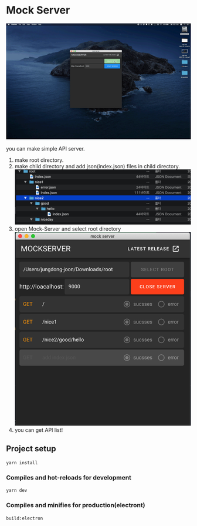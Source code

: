 # Mock Server 

![mock-manual](https://github.com/joon610/readMEImg/blob/master/mock-server/mock-manual.gif)


you can make simple API server.

1. make root directory.
2. make child directory and add json(index.json) files in child directory.
![mock-directroy](https://github.com/joon610/readMEImg/blob/master/mock-server/mock-directory.png)
3. open Mock-Server and select root directory
![mock-server](https://github.com/joon610/readMEImg/blob/master/mock-server/mock-server.png)
4. you can get API list!


## Project setup
```
yarn install
```

### Compiles and hot-reloads for development
```
yarn dev
```

### Compiles and minifies for production(electront)
```
build:electron
```


